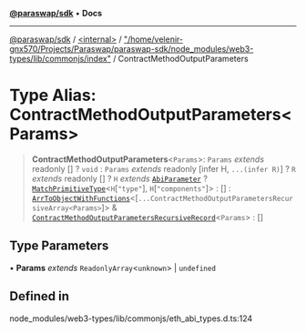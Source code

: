 [**@paraswap/sdk**](../../../../README.md) • **Docs**

***

[@paraswap/sdk](../../../../globals.md) / [\<internal\>](../../../README.md) / ["/home/velenir-gnx570/Projects/Paraswap/paraswap-sdk/node\_modules/web3-types/lib/commonjs/index"](../README.md) / ContractMethodOutputParameters

# Type Alias: ContractMethodOutputParameters\<Params\>

> **ContractMethodOutputParameters**\<`Params`\>: `Params` *extends* readonly [] ? `void` : `Params` *extends* readonly [infer H, `...(infer R)`] ? `R` *extends* readonly [] ? `H` *extends* [`AbiParameter`](AbiParameter.md) ? [`MatchPrimitiveType`](MatchPrimitiveType.md)\<`H`\[`"type"`\], `H`\[`"components"`\]\> : [] : [`ArrToObjectWithFunctions`](../../../type-aliases/ArrToObjectWithFunctions.md)\<[`...ContractMethodOutputParametersRecursiveArray<Params>`]\> & [`ContractMethodOutputParametersRecursiveRecord`](../../../type-aliases/ContractMethodOutputParametersRecursiveRecord.md)\<`Params`\> : []

## Type Parameters

• **Params** *extends* `ReadonlyArray`\<`unknown`\> \| `undefined`

## Defined in

node\_modules/web3-types/lib/commonjs/eth\_abi\_types.d.ts:124
